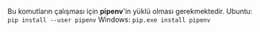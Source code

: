 Bu komutların çalışması için **pipenv**'in yüklü olması gerekmektedir.
Ubuntu: `pip install --user pipenv`
Windows: `pip.exe install pipenv`


